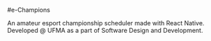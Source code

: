 #e-Champions

An amateur esport championship scheduler made with React Native. Developed @ UFMA as a part of Software Design and Development.